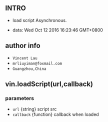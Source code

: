 
##   INTRO   
*   load script Asynchronous.

* data: Wed Oct 12 2016 16:23:46 GMT+0800


## author info
*	`Vincent Lau`
* 	`mrliuyiman@foxmail.com`
*	`Guangzhou,China`


##  vin.loadScript(url,callback)
### parameters
*	`url` {string} script src
*	`callback` {function} callback when loaded	
